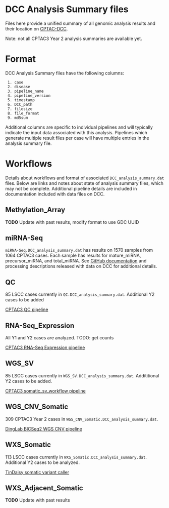 # DCC Analysis Summary files

Files here provide a unified summary of all genomic analysis results and their location on 
[CPTAC-DCC](https://cptc-xfer.uis.georgetown.edu/aspera/user/).

Note: not all CPTAC3 Year 2 analysis summaries are available yet.

# Format

DCC Analysis Summary files have the following columns:
```
 1. case
 2. disease
 3. pipeline_name
 4. pipeline_version
 5. timestamp
 6. DCC_path
 7. filesize
 8. file_format
 9. md5sum
```

Additional columns are specific to individual pipelines and will typically indicate the input data associated with this analysis.
Pipelines which generate multiple result files per case will have multiple entries in the analysis summary file.

# Workflows

Details about workflows and format of associated `DCC_analysis_aummary.dat` files.  Below are links and notes about state of
analysis summary files, which may not be complete.  Additional pipeline details are included in documentation included with
data files on DCC.

## Methylation_Array

**TODO** Update with past results, modify format to use GDC UUID

## miRNA-Seq

`miRNA-Seq.DCC_analysis_summary.dat` has results on 1570 samples from 1064
CPTAC3 cases.  Each sample has results for mature_miRNA, precursor_miRNA, and
total_miRNA.  See [GitHub
documentation](https://github.com/ding-lab/CPTAC_miRNA) and processing
descriptions released with data on DCC for additional details.


## QC

85 LSCC cases currently in `QC.DCC_analysis_summary.dat`.  Additional Y2 cases to be added

[CPTAC3 QC pipeline](https://github.com/ding-lab/CPTAC3_QC)


## RNA-Seq_Expression

All Y1 and Y2 cases are analyzed. TODO: get counts

[CPTAC3 RNA-Seq Expression pipeline](https://github.com/ding-lab/cptac_rna_expression)

## WGS_SV

85 LSCC cases currently in `WGS_SV.DCC_analysis_summary.dat`.  Addititional Y2 cases to be added.

[CPTAC3 somatic_sv_workflow pipeline](https://github.com/ding-lab/somatic_sv_workflow)

## WGS_CNV_Somatic

309 CPTAC3 Year 2 cases in `WGS_CNV_Somatic.DCC_analysis_summary.dat`.

[DingLab BICSeq2 WGS CNV pipeline](https://github.com/ding-lab/BICSEQ2)

## WXS_Somatic

113 LSCC cases currently in `WXS_Somatic.DCC_analysis_summary.dat`.  Additional Y2 cases to be analyzed.

[TinDaisy somatic variant caller](https://github.com/ding-lab/TinDaisy)

## WXS_Adjacent_Somatic

**TODO** Update with past results


